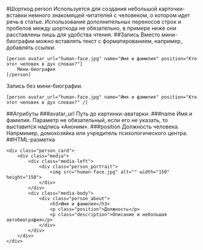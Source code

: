#Шорткод person
Используется для создания небольшой карточки-вставки немного знакомящей читателей с человеком, о котором идет речь в статье. Использование дополнительных переносов строк и пробелов между шорткода не обязательно, в примере ниже они расставлены лишь для удобства чтения.
##Запись
Вместо мини-биографии можно вставлять текст с форматированием, например, добавлять ссылки.
```
[person avatar_url="human-face.jpg" name="Имя и фамилия" position="Кто этот человек в дух словах?"]
	Мини-биография
[/person]
```
Запись без мини-биографии.
```
[person avatar_url="human-face.jpg" name="Имя и фамилия" position="Кто этот человек в дух словах?" /]
```
##Атрибуты
###avatar_url
Путь до картинки-аватарки.
###name
Имя и фамилия. Параметр не обязательный, если его не указать, то выставится надпись «Аноним».
###position
Должность человека. Напрмимер, домохозяйка или учредитель психологического центра.
##HTML-разметка
```
<div class="person_card">
	<div class="media">
		<div class="media-left">
			<div class="person_portrait">
				<img src="human-face.jpg" alt="" width="150" height="150">
			</div>
		</div>
		<div class="media-body">
			<div class="person_about">
				<h3>Имя и фамилия</h3>
                <p class="position">Должность</p>
                <p class="description">Описание и небольшая автобиография</p>
			</div>
		</div>
	</div>
</div>
```